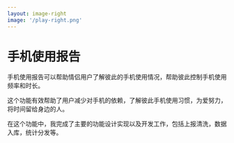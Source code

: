 ```yaml
---
layout: image-right
image: '/play-right.png'
---
```


# 手机使用报告

手机使用报告可以帮助情侣用户了解彼此的手机使用情况，帮助彼此控制手机使用频率和时长。

这个功能有效帮助了用户减少对手机的依赖，了解彼此手机使用习惯，为爱努力，将时间留给身边的人。

在这个功能中，我完成了主要的功能设计实现以及开发工作，包括上报清洗，数据入库，统计分发等。